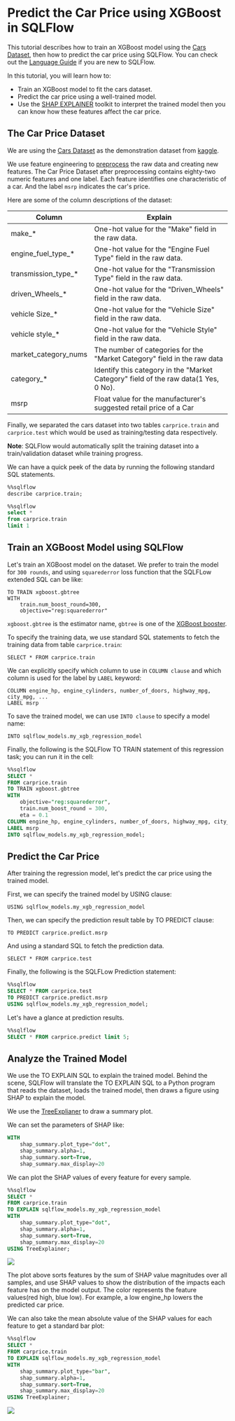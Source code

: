 # Predict the Car Price using XGBoost in SQLFlow

This tutorial describes how to train an XGBoost model using the [Cars Dataset](https://www.kaggle.com/CooperUnion/cardataset), then how to predict the car price using SQLFlow. You can check out the [Language Guide](https://github.com/sql-machine-learning/sqlflow/blob/develop/doc/language_guide.md) if you are new to SQLFlow.

In this tutorial, you will learn how to:

- Train an XGBoost model to fit the cars dataset.
- Predict the car price using a well-trained model.
- Use the [SHAP EXPLAINER](https://github.com/slundberg/shap) toolkit to interpret the trained model then you can know
how these features affect the car price.

## The Car Price Dataset

We are using the [Cars Dataset](https://www.kaggle.com/CooperUnion/cardataset) as the demonstration dataset from [kaggle](https://www.kaggle.com/).

We use feature engineering to [preprocess](/doc/tutorial/aspara2019/carprice_xgboost/carprice_preprocessing.py) the raw data and creating new features.  The Car Price Dataset after preprocessing contains eighty-two numeric features and one label. Each feature identifies one characteristic of a car. And the label `msrp` indicates the car's price.

Here are some of the column descriptions of the dataset:

Column | Explain
-- | --
make_* | One-hot value for the "Make" field in the raw data.
engine_fuel_type_* | One-hot value for the "Engine Fuel Type" field in the raw data.
transmission_type_* | One-hot value for the "Transmission Type" field in the raw data.
driven_Wheels_* | One-hot value for the "Driven_Wheels" field in the raw data.
vehicle Size_* | One-hot value for the "Vehicle Size" field in the raw data.
vehicle style_* | One-hot value for the "Vehicle Style" field in the raw data.
market_category_nums | The number of categories for the "Market Category" field in the raw data
category_* |Identify this category in the "Market Category" field of the raw data(1 Yes, 0 No).
msrp | Float value for the manufacturer's suggested retail price of a Car

Finally, we separated the cars dataset into two tables `carprice.train` and `carprice.test` which would be used as training/testing data respectively.

**Note**: SQLFlow would automatically split the training dataset into a train/validation dataset while training progress.

We can have a quick peek of the data by running the following standard SQL statements.

```sql
%%sqlflow
describe carprice.train;
```

```sql
%%sqlflow
select *
from carprice.train
limit 1
```

## Train an XGBoost Model using SQLFlow

Let's train an XGBoost model on the dataset. We prefer to train the model for `300 rounds`,
and using `squarederror` loss function that the SQLFLow extended SQL can be like:

``` text
TO TRAIN xgboost.gbtree
WITH
    train.num_boost_round=300,
    objective="reg:squarederror"
```

`xgboost.gbtree` is the estimator name, `gbtree` is one of the [XGBoost booster](https://xgboost.readthedocs.io/en/latest/parameter.html#general-parameters).

To specify the training data, we use standard SQL statements to fetch the training data from table `carprice.train`:

``` text
SELECT * FROM carprice.train
```

We can explicitly specify which column to use in `COLUMN clause` and which column is used for the label by `LABEL` keyword:

``` text
COLUMN engine_hp, engine_cylinders, number_of_doors, highway_mpg, city_mpg, ...
LABEL msrp
```

To save the trained model, we can use `INTO clause` to specify a model name:

``` text
INTO sqlflow_models.my_xgb_regression_model
```

Finally, the following is the SQLFlow TO TRAIN statement of this regression task; you can run it in the cell:

```sql
%%sqlflow
SELECT *
FROM carprice.train
TO TRAIN xgboost.gbtree
WITH
    objective="reg:squarederror",
    train.num_boost_round = 300,
    eta = 0.1
COLUMN engine_hp, engine_cylinders, number_of_doors, highway_mpg, city_mpg, popularity, market_category_nums, category_factory_tuner, category_luxury, category_high_performance, category_performance, category_flex_fuel, category_hatchback, category_hybrid, category_diesel, category_exotic, category_crossover, make_audi, make_bmw, make_buick, make_cadillac, make_chevrolet, make_chrysler, make_dodge, make_fiat, make_ford, make_gmc, make_genesis, make_hummer, make_honda, make_hyundai, make_infiniti, make_kia, make_land_rover, make_lexus, make_lincoln, make_lotus, make_mazda, make_mercedes_benz, make_mitsubishi, make_nissan, make_oldsmobile, make_plymouth, make_pontiac, make_porsche, make_saab, make_scion, make_subaru, make_suzuki, make_toyota, make_volkswagen, make_volvo, engine_fuel_type_electric, engine_fuel_type_flex_fuel, engine_fuel_type_premium_unleaded_recommended, engine_fuel_type_premium_unleaded_required, engine_fuel_type_regular_unleaded, transmission_type_automatic, transmission_type_direct_drive, transmission_type_manual, transmission_type_unknown, driven_wheels_four_wheel_drive, driven_wheels_front_wheel_drive, driven_wheels_rear_wheel_drive, vehicle_size_large, vehicle_size_midsize, vehicle_style_2dr_suv, vehicle_style_4dr_hatchback, vehicle_style_4dr_suv, vehicle_style_cargo_minivan, vehicle_style_cargo_van, vehicle_style_convertible, vehicle_style_convertible_suv, vehicle_style_coupe, vehicle_style_crew_cab_pickup, vehicle_style_extended_cab_pickup, vehicle_style_passenger_minivan, vehicle_style_passenger_van, vehicle_style_regular_cab_pickup, vehicle_style_sedan, vehicle_style_wagon
LABEL msrp
INTO sqlflow_models.my_xgb_regression_model;
```

## Predict the Car Price

After training the regression model, let's predict the car price using the trained model.

First, we can specify the trained model by USING clause:

```text
USING sqlflow_models.my_xgb_regression_model
```

Then, we can specify the prediction result table by TO PREDICT clause:

```text
TO PREDICT carprice.predict.msrp
```

And using a standard SQL to fetch the prediction data.

```text
SELECT * FROM carprice.test
```

Finally, the following is the SQLFLow Prediction statement:

```sql
%%sqlflow
SELECT * FROM carprice.test
TO PREDICT carprice.predict.msrp
USING sqlflow_models.my_xgb_regression_model;
```

Let's have a glance at prediction results.

```sql
%%sqlflow
SELECT * FROM carprice.predict limit 5;
```

## Analyze the Trained Model

We use the TO EXPLAIN SQL to explain the trained model. Behind the scene, SQLFlow will translate the TO EXPLAIN SQL to a Python program that reads the dataset, loads the trained model, then draws a figure using SHAP to explain the model.

We use the [TreeExplianer](https://github.com/slundberg/shap#tree-ensemble-example-with-treeexplainer-xgboostlightgbmcatboostscikit-learn-models) to draw a summary plot.

We can set the parameters of SHAP like:

``` sql
WITH
    shap_summary.plot_type="dot",
    shap_summary.alpha=1,
    shap_summary.sort=True,
    shap_summary.max_display=20
```

We can plot the SHAP values of every feature for every sample.

```sql
%%sqlflow
SELECT *
FROM carprice.train
TO EXPLAIN sqlflow_models.my_xgb_regression_model
WITH
    shap_summary.plot_type="dot",
    shap_summary.alpha=1,
    shap_summary.sort=True,
    shap_summary.max_display=20
USING TreeExplainer;
```

<img src="./imgs/shap0.png">

The plot above sorts features by the sum of SHAP value magnitudes over all samples, and use SHAP values to show the distribution of the impacts each feature has on the model output. The color represents the feature values(red high, blue low). For example, a low engine_hp lowers the predicted car price.

We can also take the mean absolute value of the SHAP values for each feature to get a standard bar plot:

```sql
%%sqlflow
SELECT *
FROM carprice.train
TO EXPLAIN sqlflow_models.my_xgb_regression_model
WITH
    shap_summary.plot_type="bar",
    shap_summary.alpha=1,
    shap_summary.sort=True,
    shap_summary.max_display=20
USING TreeExplainer;
```

<img src="./imgs/shap1.png">
